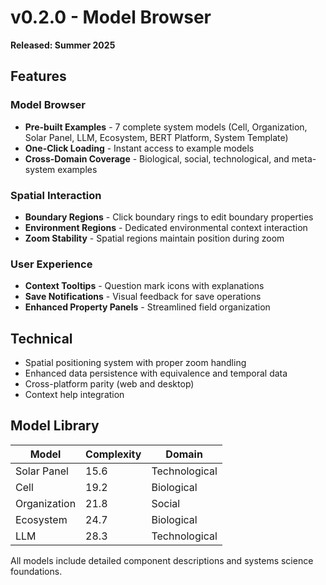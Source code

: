 # v0.2.0 - Model Browser

**Released: Summer 2025**

## Features

### Model Browser
- **Pre-built Examples** - 7 complete system models (Cell, Organization, Solar Panel, LLM, Ecosystem, BERT Platform, System Template)
- **One-Click Loading** - Instant access to example models
- **Cross-Domain Coverage** - Biological, social, technological, and meta-system examples

### Spatial Interaction
- **Boundary Regions** - Click boundary rings to edit boundary properties
- **Environment Regions** - Dedicated environmental context interaction
- **Zoom Stability** - Spatial regions maintain position during zoom

### User Experience
- **Context Tooltips** - Question mark icons with explanations
- **Save Notifications** - Visual feedback for save operations
- **Enhanced Property Panels** - Streamlined field organization

## Technical

- Spatial positioning system with proper zoom handling
- Enhanced data persistence with equivalence and temporal data
- Cross-platform parity (web and desktop)
- Context help integration

## Model Library

| Model | Complexity | Domain |
|-------|-----------|---------|
| Solar Panel | 15.6 | Technological |
| Cell | 19.2 | Biological |
| Organization | 21.8 | Social |
| Ecosystem | 24.7 | Biological |
| LLM | 28.3 | Technological |

All models include detailed component descriptions and systems science foundations.